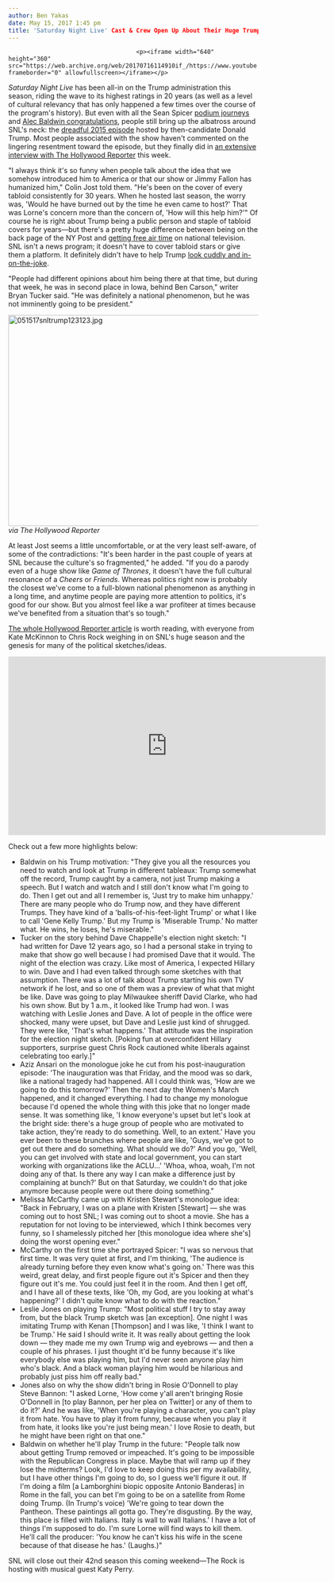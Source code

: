 ```yaml
---
author: Ben Yakas
date: May 15, 2017 1:45 pm
title: 'Saturday Night Live' Cast & Crew Open Up About Their Huge Trump Bump
---
```


	
										<p><iframe width="640" height="360" src="https://web.archive.org/web/20170716114910if_/https://www.youtube.com/embed/PkLzSLkYnGc" frameborder="0" allowfullscreen></iframe></p>

<p><em>Saturday Night Live</em> has been all-in on the Trump administration this season, riding the wave to its highest ratings in 20 years (as well as a level of cultural relevancy that has only happened a few times over the course of the program&apos;s history). But even with all the Sean Spicer <a href="https://web.archive.org/web/20170716114910/http://gothamist.com/2017/05/14/spiceys_back_melissa_mccarthy_snl.php#photo-1">podium journeys</a> and <a href="https://web.archive.org/web/20170716114910/http://gothamist.com/2017/04/13/alec_baldwin_interview.php">Alec Baldwin congratulations</a>, people still bring up the albatross around SNL&apos;s neck: the <a href="https://web.archive.org/web/20170716114910/http://gothamist.com/2015/11/08/donald_trump_snl_terrible_terrible_terrible.php#photo-4">dreadful 2015 episode</a> hosted by then-candidate Donald Trump. Most people associated with the show haven&apos;t commented on the lingering resentment toward the episode, but they finally did in <a href="https://web.archive.org/web/20170716114910/http://www.hollywoodreporter.com/features/snl-trump-ratings-bump-you-almost-feel-like-a-war-profiteer-1003540">an extensive interview with The Hollywood Reporter</a> this week.</p>

<p>&quot;I always think it&apos;s so funny when people talk about the idea that we somehow introduced him to America or that our show or Jimmy Fallon has humanized him,&quot; Colin Jost told them. &quot;He&apos;s been on the cover of every tabloid consistently for 30 years. When he hosted last season, the worry was, &apos;Would he have burned out by the time he even came to host?&apos; That was Lorne&apos;s concern more than the concern of, &apos;How will this help him?&apos;&quot; Of course he is right about Trump being a public person and staple of tabloid covers for years&#x2014;but there&apos;s a pretty huge difference between being on the back page of the NY Post and <a href="https://web.archive.org/web/20170716114910/http://variety.com/2015/tv/news/donald-trump-saturday-night-live-12-minutes-1201636040/">getting free air time</a> on national television. SNL isn&apos;t a news program; it doesn&apos;t have to cover tabloid stars or give them a platform. It definitely didn&apos;t have to help Trump <a href="https://web.archive.org/web/20170716114910/http://gothamist.com/2016/11/11/snl_trump_reality_tv.php">look cuddly and in-on-the-joke</a>. </p>

<p>&quot;People had different opinions about him being there at that time, but during that week, he was in second place in Iowa, behind Ben Carson,&quot; writer Bryan Tucker said. &quot;He was definitely a national phenomenon, but he was not imminently going to be president.&quot; </p>

<p><span class="mt-enclosure mt-enclosure-image" style="display: inline;"> </span></p><div class="image-none"> <img alt="051517snltrump123123.jpg" src="https://web.archive.org/web/20170716114910im_/http://gothamist.com/attachments/byakas/051517snltrump123123.jpg" width="640" height="425"> <br> <i> via The Hollywood Reporter</i></div> <p></p>

<p>At least Jost seems a little uncomfortable, or at the very least self-aware, of some of the contradictions: &quot;It&apos;s been harder in the past couple of years at SNL because the culture&apos;s so fragmented,&quot; he added. &quot;If you do a parody even of a huge show like <em>Game of Thrones</em>, it doesn&apos;t have the full cultural resonance of a <em>Cheers</em> or <em>Friends</em>. Whereas politics right now is probably the closest we&apos;ve come to a full-blown national phenomenon as anything in a long time, and anytime people are paying more attention to politics, it&apos;s good for our show. But you almost feel like a war profiteer at times because we&apos;ve benefited from a situation that&apos;s so tough.&quot;</p>

<p><a href="https://web.archive.org/web/20170716114910/http://www.hollywoodreporter.com/features/snl-trump-ratings-bump-you-almost-feel-like-a-war-profiteer-1003540">The whole Hollywood Reporter article</a> is worth reading, with everyone from Kate McKinnon to Chris Rock weighing in on SNL&apos;s huge season and the genesis for many of the political sketches/ideas. </p>

<div itemprop="video" itemscope="" itemtype="http://schema.org/VideoObject"><iframe src="https://web.archive.org/web/20170716114910if_/http://player.theplatform.com/p/NnzsPC/widget/select/media/guid/2410887629/2933531" width="640" height="360" frameborder="0" seamless="seamless" allowfullscreen></iframe></div>
<p></p><p>
Check out a few more highlights below:

</p><ul>
	<li>Baldwin on his Trump motivation: &quot;They give you all the resources you need to watch and look at Trump in different tableaux: Trump somewhat off the record, Trump caught by a camera, not just Trump making a speech. But I watch and watch and I still don&apos;t know what I&apos;m going to do. Then I get out and all I remember is, &apos;Just try to make him unhappy.&apos; There are many people who do Trump now, and they have different Trumps. They have kind of a &apos;balls-of-his-feet-light Trump&apos; or what I like to call &apos;Gene Kelly Trump.&apos; But my Trump is &apos;Miserable Trump.&apos; No matter what. He wins, he loses, he&apos;s miserable.&quot;</li>
	<li>Tucker on the story behind Dave Chappelle&apos;s election night sketch: &quot;I had written for Dave 12 years ago, so I had a personal stake in trying to make that show go well because I had promised Dave that it would. The night of the election was crazy. Like most of America, I expected Hillary to win. Dave and I had even talked through some sketches with that assumption. There was a lot of talk about Trump starting his own TV network if he lost, and so one of them was a preview of what that might be like. Dave was going to play Milwaukee sheriff David Clarke, who had his own show. But by 1 a.m., it looked like Trump had won. I was watching with Leslie Jones and Dave. A lot of people in the office were shocked, many were upset, but Dave and Leslie just kind of shrugged. They were like, &apos;That&apos;s what happens.&apos; That attitude was the inspiration for the election night sketch. [Poking fun at overconfident Hillary supporters, surprise guest Chris Rock cautioned white liberals against celebrating too early.]&quot;</li>
	<li>Aziz Ansari on the monologue joke he cut from his post-inauguration episode: &apos;The inauguration was that Friday, and the mood was so dark, like a national tragedy had happened. All I could think was, &apos;How are we going to do this tomorrow?&apos; Then the next day the Women&apos;s March happened, and it changed everything. I had to change my monologue because I&apos;d opened the whole thing with this joke that no longer made sense. It was something like, &apos;I know everyone&apos;s upset but let&apos;s look at the bright side: there&apos;s a huge group of people who are motivated to take action, they&apos;re ready to do something. Well, to an extent.&apos; Have you ever been to these brunches where people are like, &apos;Guys, we&apos;ve got to get out there and do something. What should we do?&apos; And you go, &apos;Well, you can get involved with state and local government, you can start working with organizations like the ACLU...&apos;  &apos;Whoa, whoa, woah, I&apos;m not doing any of that. Is there any way I can make a difference just by complaining at bunch?&apos; But on that Saturday, we couldn&apos;t do that joke anymore because people were out there doing something.&quot;</li>
	<li>Melissa McCarthy came up with Kristen Stewart&apos;s monologue idea: &quot;Back in February, I was on a plane with Kristen [Stewart] &#x2014; she was coming out to host SNL; I was coming out to shoot a movie. She has a reputation for not loving to be interviewed, which I think becomes very funny, so I shamelessly pitched her [this monologue idea where she&apos;s] doing the worst opening ever.&quot;</li>
	<li>McCarthy on the first time she portrayed Spicer: &quot;I was so nervous that first time. It was very quiet at first, and I&apos;m thinking, &apos;The audience is already turning before they even know what&apos;s going on.&apos; There was this weird, great delay, and first people figure out it&apos;s Spicer and then they figure out it&apos;s me. You could just feel it in the room. And then I get off, and I have all of these texts, like &apos;Oh, my God, are you looking at what&apos;s happening?&apos; I didn&apos;t quite know what to do with the reaction.&quot;</li>
	<li>Leslie Jones on playing Trump: &quot;Most political stuff I try to stay away from, but the black Trump sketch was [an exception]. One night I was imitating Trump with Kenan [Thompson] and I was like, &apos;I think I want to be Trump.&apos; He said I should write it. It was really about getting the look down &#x2014; they made me my own Trump wig and eyebrows &#x2014; and then a couple of his phrases. I just thought it&apos;d be funny because it&apos;s like everybody else was playing him, but I&apos;d never seen anyone play him who&apos;s black. And a black woman playing him would be hilarious and probably just piss him off really bad.&quot;</li>
	<li>Jones also on why the show didn&apos;t bring in Rosie O&apos;Donnell to play Steve Bannon: &quot;I asked Lorne, &apos;How come y&apos;all aren&apos;t bringing Rosie O&apos;Donnell in [to play Bannon, per her plea on Twitter] or any of them to do it?&apos; And he was like, &apos;When you&apos;re playing a character, you can&apos;t play it from hate. You have to play it from funny, because when you play it from hate, it looks like you&apos;re just being mean.&apos; I love Rosie to death, but he might have been right on that one.&quot;</li>
	<li>Baldwin on whether he&apos;ll play Trump in the future: &quot;People talk now about getting Trump removed or impeached. It&apos;s going to be impossible with the Republican Congress in place. Maybe that will ramp up if they lose the midterms? Look, I&apos;d love to keep doing this per my availability, but I have other things I&apos;m going to do, so I guess we&apos;ll figure it out. If I&apos;m doing a film [a Lamborghini biopic opposite Antonio Banderas] in Rome in the fall, you can bet I&apos;m going to be on a satellite from Rome doing Trump. (In Trump&apos;s voice) &apos;We&apos;re going to tear down the Pantheon. These paintings all gotta go. They&apos;re disgusting. By the way, this place is filled with Italians. Italy is wall to wall Italians.&apos; I have a lot of things I&apos;m supposed to do. I&apos;m sure Lorne will find ways to kill them. He&apos;ll call the producer: &apos;You know he can&apos;t kiss his wife in the scene because of that disease he has.&apos; (Laughs.)&quot;</li>
</ul>

<p>SNL will close out their 42nd season this coming weekend&#x2014;The Rock is hosting with musical guest Katy Perry.</p>					
										
									
				